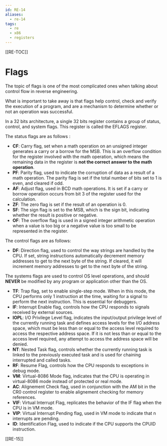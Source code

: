```yaml
---
id: RE-14
aliases:
  - re-14
tags:
  - re
  - x86
  - registers
---
```


[[RE-TOC]]

# Flags

The topic of flags is one of the most complicated ones when talking about control flow in reverse engineering.

What is important to take away is that flags help control, check and verify the execution of a program, and are a mechanism to determine whether or not an operation was successful.

In a 32 bits architecture, a single 32 bits register contains a group of status, control, and system flags. This register is called the EFLAGS register.

The status flags are as follows :

- **CF**: Carry flag, set when a math operation on an unsigned integer generates a carry or a borrow for the MSB. This is an overflow condition for the register involved with the math operation, which means the remaining data in the register is **not the correct answer to the math operation**.
- **PF**: Parity flag, used to indicate the corruption of data as a result of a math operation. The parity flag is set if the total number of bits set to 1 is even, and cleared if odd.
- **AF**: Adjust flag, used in BCD math operations. It is set if a carry or borrow operation occurs from bit 3 of the register used for the calculation.
- **ZF**: The zero flag is set if the result of an operation is 0.
- **SF**: The sign flag is set to the MSB, which is the sign bit, indicating whether the result is positive or negative.
- **OF**: The overflow flag is used in a signed integer arithmetic operation when a value is too big or a negative value is too small to be represented in the register.

The control flags are as follows:

- **DF**: Direction flag, used to control the way strings are handled by the CPU. If set, string instructions automatically decrement memory addresses to get to the next byte of the string. If cleared, it will increment memory addresses to get to the next byte of the string.

The systems flags are used to control OS level operations, and should **NEVER** be modified by any program or application other than the OS.

- **TF**: Trap flag, set to enable single-step mode. When in this mode, the CPU performs only 1 instruction at the time, waiting for a signal to perform the next instruction. This is essential for debuggers.
- **IF**: Interrupt Enable flag, controls how the CPU responds to signals received by external sources.
- **IOPL**: I/O Privilege Level flag, indicates the input/output privilege level of the currently running task and defines access levels for the I/O address space, which must be less than or equal to the access level required to access the respective address space. If it is not less than or equal to the access level required, any attempt to access the address space will be denied.
- **NT**: Nested Task flag, controls whether the currently running task is linked to the previously executed task and is used for chaining interrupted and called tasks.
- **RF**: Resume Flag, controls how the CPU responds to exceptions in debug mode.
- **VM**: Virtual-8086 Mode flag, indicates that the CPU is operating in virtual-8086 mode instead of protected or real mode.
- **AC**: Alignement Check flag, used in conjunction with the AM bit in the CR0 control register to enable alignement checking for memory references.
- **VIF**: Virtual Interrupt Flag, replicates the behavior of the IF flag when the CPU is in VM mode.
- **VIP**: Virtual Interrupt Pending flag, used in VM mode to indicate that n interrupts are pending.
- **ID**: Identification Flag, used to indicate if the CPU supports the CPUID instruction.

[[RE-15]]
